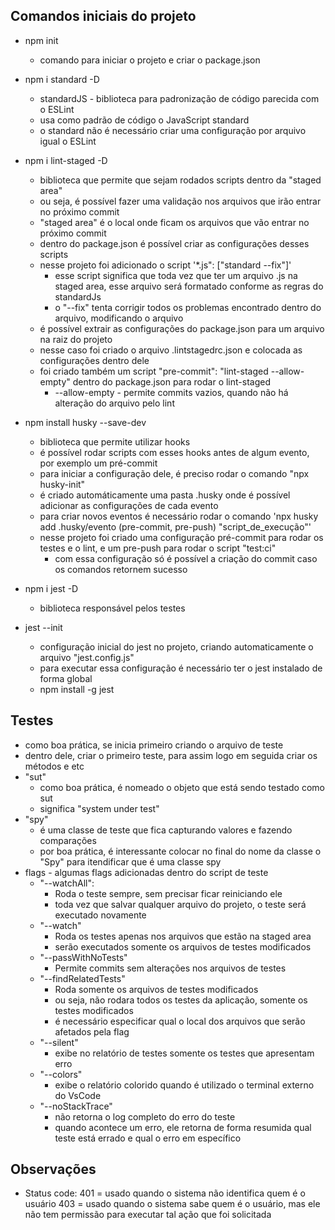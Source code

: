 ## Comandos iniciais do projeto

- npm init 
    - comando para iniciar o projeto e criar o package.json

- npm i standard -D 
    - standardJS - biblioteca para padronização de código parecida com o ESLint
    - usa como padrão de código o JavaScript standard
    - o standard não é necessário criar uma configuração por arquivo igual o ESLint

- npm i lint-staged -D
    - biblioteca que permite que sejam rodados scripts dentro da "staged area"
    - ou seja, é possível fazer uma validação nos arquivos que irão entrar no próximo commit
    - "staged area" é o local onde ficam os arquivos que vão entrar no próximo commit
    - dentro do package.json é possível criar as configurações desses scripts
    - nesse projeto foi adicionado o script '*.js": ["standard --fix"]'
        - esse script significa que toda vez que ter um arquivo .js na staged area, esse arquivo será formatado conforme as regras do standardJs
        - o "--fix" tenta corrigir todos os problemas encontrado dentro do arquivo, modificando o arquivo
    - é possível extrair as configurações do package.json para um arquivo na raiz do projeto
    - nesse caso foi criado o arquivo .lintstagedrc.json e colocada as configurações dentro dele
    - foi criado também um script "pre-commit": "lint-staged --allow-empty" dentro do package.json para rodar o lint-staged
        - --allow-empty - permite commits vazios, quando não há alteração do arquivo pelo lint

- npm install husky --save-dev
    - biblioteca que permite utilizar hooks
    - é possível rodar scripts com esses hooks antes de algum evento, por exemplo um pré-commit
    - para iniciar a configuração dele, é preciso rodar o comando "npx husky-init"
    - é criado automáticamente uma pasta .husky onde é possível adicionar as configurações de cada evento
    - para criar novos eventos é necessário rodar o comando 'npx husky add .husky/evento (pre-commit, pre-push) "script_de_execução"'
    - nesse projeto foi criado uma configuração pré-commit para rodar os testes e o lint, e um pre-push para rodar o script "test:ci"
        - com essa configuração só é possível a criação do commit caso os comandos retornem sucesso   

- npm i jest -D
    - biblioteca responsável pelos testes
- jest --init
    - configuração inicial do jest no projeto, criando automaticamente o arquivo "jest.config.js"
    - para executar essa configuração é necessário ter o jest instalado de forma global
    - npm install -g jest

## Testes
- como boa prática, se inicia primeiro criando o arquivo de teste
- dentro dele, criar o primeiro teste, para assim logo em seguida criar os métodos e etc
- "sut" 
    - como boa prática, é nomeado o objeto que está sendo testado como sut
    - significa "system under test"
- "spy"
    - é uma classe de teste que fica capturando valores e fazendo comparações
    - por boa prática, é interessante colocar no final do nome da classe o "Spy" para itendificar que é uma classe spy
- flags - algumas flags adicionadas dentro do script de teste
    - "--watchAll":
        - Roda o teste sempre, sem precisar ficar reiniciando ele
        - toda vez que salvar qualquer arquivo do projeto, o teste será executado novamente
    - "--watch"
        - Roda os testes apenas nos arquivos que estão na staged area
        - serão executados somente os arquivos de testes modificados
    - "--passWithNoTests" 
        - Permite commits sem alterações nos arquivos de testes
    - "--findRelatedTests"
        - Roda somente os arquivos de testes modificados
        - ou seja, não rodara todos os testes da aplicação, somente os testes modificados 
        - é necessário especificar qual o local dos arquivos que serão afetados pela flag
    - "--silent"
        - exibe no relatório de testes somente os testes que apresentam erro
    - "--colors"
        - exibe o relatório colorido quando é utilizado o terminal externo do VsCode
    - "--noStackTrace"
        - não retorna o log completo do erro do teste
        - quando acontece um erro, ele retorna  de forma resumida qual teste está errado e qual
        o erro em específico


## Observações
- Status code: 401 = usado quando o sistema não identifica quem é o usuário
               403 = usado quando o sistema sabe quem é o usuário, mas ele não tem permissão para executar tal ação que foi solicitada